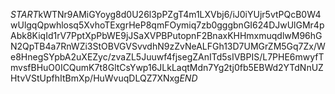 $START$kWTNr9AMiGYoyg8d0U26l3pPZgT4m1LXVbj6/iJ0iYUjr5vtPQcB0W4wUlgqQpwhlosq5XvhoTExgrHeP8qmFOymiq7zb0gggbnGI624DJwUlGMr4pAbk8KiqId1rV7PptXpPbWE9jJSaXVPBPutopnF2BnaxKHHmxmuqdlwM96hGN2QpTB4a7RnWZi3StOBVGVSvvdhN9zZvNeALFGh13D7UMGrZM5Gq7Zx/We8HnegSYpbA2uXEZyc/zvaZL5Juuwf4fjsegZAnITd5sIVBPIS/L7PHE6mwyfTmvsfBHuO0ICQumK7t8GltCsYwp16JLkLaqtMdn7Yg2tj0fb5EBWd2YTdNnUZHtvVStUpfhItBmXp/HuWvuqDLQZ7XNxg$END$
